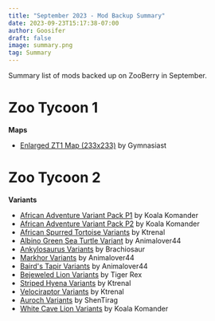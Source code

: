 ```yaml
---
title: "September 2023 - Mod Backup Summary"
date: 2023-09-23T15:17:38-07:00
author: Goosifer
draft: false
image: summary.png
tag: Summary
---
```


Summary list of mods backed up on ZooBerry in September. <!--more-->

# Zoo Tycoon 1

**Maps**
- [Enlarged ZT1 Map (233x233)](https://www.zooberry.org/mods/zt1/maps/233x233-map/) by Gymnasiast

# Zoo Tycoon 2
**Variants**
- [African Adventure Variant Pack P1](https://www.zooberry.org/mods/zt2/variants/aavp-p1/) by Koala Komander
- [African Adventure Variant Pack P2](https://www.zooberry.org/mods/zt2/variants/aavp-p2/) by Koala Komander
- [African Spurred Tortoise Variants](https://www.zooberry.org/mods/zt2/variants/african-spurred-tort-vars-ktrenal/) by Ktrenal
- [Albino Green Sea Turtle Variant](https://www.zooberry.org/mods/zt2/variants/albino-green-sea-turtle-vars-animalover44/) by Animalover44
- [Ankylosaurus Variants](https://www.zooberry.org/mods/zt2/variants/ankylosaurus-vars-brachiosaur/) by Brachiosaur
- [Markhor Variants](https://www.zooberry.org/mods/zt2/variants/markhor-variants-al44/) by Animalover44
- [Baird's Tapir Variants](https://www.zooberry.org/mods/zt2/variants/tapir-variants-al44/)  by Animalover44
- [Bejeweled Lion Variants](https://www.zooberry.org/mods/zt2/variants/bejewled-lion-variants/)  by Tiger Rex
- [Striped Hyena Variants](https://www.zooberry.org/mods/zt2/variants/striped-hyena-variants-kt/)  by Ktrenal
- [Velociraptor Variants](https://www.zooberry.org/mods/zt2/variants/velociraptor-variants-kt/) by Ktrenal
- [Auroch Variants](https://www.zooberry.org/mods/zt2/variants/auroch-variants-shen/) by ShenTirag
- [White Cave Lion Variants](https://www.zooberry.org/mods/zt2/variants/white-cave-lion-variants-kk/) by Koala Komander